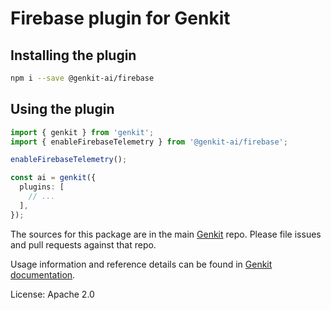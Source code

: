 # Firebase plugin for Genkit

## Installing the plugin

```bash
npm i --save @genkit-ai/firebase
```

## Using the plugin

```ts
import { genkit } from 'genkit';
import { enableFirebaseTelemetry } from '@genkit-ai/firebase';

enableFirebaseTelemetry();

const ai = genkit({
  plugins: [
    // ...
  ],
});
```

The sources for this package are in the main [Genkit](https://github.com/firebase/genkit) repo. Please file issues and pull requests against that repo.

Usage information and reference details can be found in [Genkit documentation](https://firebase.google.com/docs/genkit).

License: Apache 2.0
